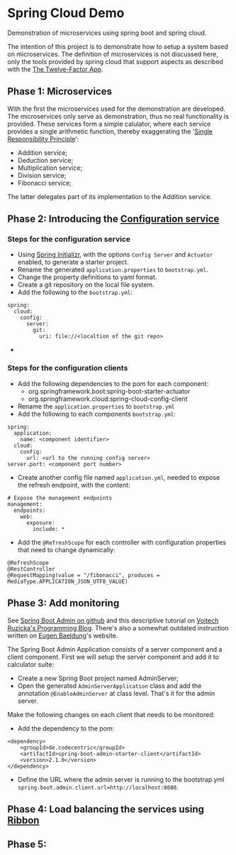 # Spring Cloud Demo
Demonstration of microservices using spring boot and spring cloud.

The intention of this project is to demonstrate how to setup a system based on microservices.
The definition of microservices is not discussed here, only the tools provided by spring cloud that support aspects as
described with the [The Twelve-Factor App](https://12factor.net/).

## Phase 1: Microservices

With the first the microservices used for the demonstration are developed.
The microservices only serve as demonstration, thus no real functionality is provided. These services form a simple 
calulator, where each service provides a single arithmetic function, thereby exaggerating the 
'[Single Responsibility Principle](https://en.wikipedia.org/wiki/Single_responsibility_principle)':

* Addition service;
* Deduction service;
* Multiplication service;
* Division service;
* Fibonacci service;

The latter delegates part of its implementation to the Addition service.

## Phase 2: Introducing the [Configuration service](https://cloud.spring.io/spring-cloud-config/)

### Steps for the configuration service
* Using [Spring Initializr](), with the options `Config Server` and `Actuator` enabled, to generate a starter project.
* Rename the generated `application.properties` to `bootstrap.yml`.
* Change the property definitions to yaml format.
* Create a git repository on the local file system.
* Add the following to the `bootstrap.yml`:
```
spring:
  cloud:
    config:
      server:
        git:
          uri: file://<localtion of the git repo>
```
*

### Steps for the configuration clients
* Add the following dependencies to the pom for each component:
  * org.springframework.boot:spring-boot-starter-actuator
  * org.springframework.cloud:spring-cloud-config-client
* Rename the `application.properties` to `bootstrap.yml`
* Add the following to each components `bootstrap.yml`:
```
spring:
  application:
    name: <component identifier>
  cloud:
    config:
      url: <url to the running config server>
server.port: <component port number>
```
* Create another config file named `application.yml`, needed to expose the refresh endpoint, with the content: 
```
# Expose the management endpoints
management:
  endpoints:
    web:
      exposure:
        include: *
```
* Add the `@RefreshScope` for each controller with configuration properties that need to change dynamically:
```
@RefreshScope
@RestController
@RequestMapping(value = "/fibonacci", produces = MediaType.APPLICATION_JSON_UTF8_VALUE)
``` 
## Phase 3: Add monitoring

See [Spring Boot Admin on github](https://github.com/codecentric/spring-boot-admin)
and this descriptive tutorial on [Vojtech Ruzicka's Programming Blog](https://www.vojtechruzicka.com/spring-boot-admin/).
There's also a somewhat outdated instruction written on [Eugen Baeldung](https://www.baeldung.com/spring-boot-admin)'s website.

The Spring Boot Admin Application consists of a server component and a client component.
First we will setup the server component and add it to calculator suite:
* Create a new Spring Boot project named AdminServer;
* Open the generated `AdminServerApplication` class and add the annotation `@EnableAdminServer` at class level.
That's it for the admin server.

Make the following changes on each client that needs to be monitored:
* Add the dependency to the pom:
```
<dependency>
    <groupId>de.codecentric</groupId>
    <artifactId>spring-boot-admin-starter-client</artifactId>
    <version>2.1.0</version>
</dependency>
```
* Define the URL where the admin server is running to the bootstrap.yml `spring.boot.admin.client.url=http://localhost:8080`.

 
## Phase 4: Load balancing the services using [Ribbon](https://spring.io/guides/gs/client-side-load-balancing/)

## Phase 5:
